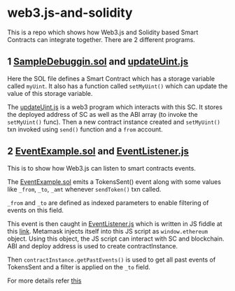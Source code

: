 # web3.js-and-solidity
This is a repo which shows how Web3.js and Solidity based Smart Contracts can integrate together.
There are 2 different programs.

## 1 [SampleDebuggin.sol](SampleDebuggin.sol)  and [updateUint.js](updateUint.js)

Here the SOL file defines a Smart Contract which has a storage variable called `myUint`. It also has a function called `setMyUint()` which can update the value of this storage variable.

The [updateUint.js](updateUint.js) is a web3 program which interacts with this SC. It stores the deployed address of SC as well as the ABI array (to invoke the `setMyUint()` func). Then a new contract instance created and `setMyUint()` txn invoked using `send()` function and a `from` account.

## 2 [EventExample.sol](EventExample.sol) and [EventListener.js](EventListener.js)

This is to show how Web3.js can listen to smart contracts events.

The [EventExample.sol](EventExample.sol) emits a TokensSent() event along with some values like `_from`, `_to`, `_amt` whenever `sendToken()` txn  called. 

`_from` and `_to` are defined as indexed parameters to enable filtering of events on this field. 

This event is then caught in [EventListener.js](EventListener.js) which is written in JS fiddle at this [link](https://jsfiddle.net/bc1p5vxu/). Metamask injects itself into this JS script as `window.ethereum` object. Using this object, the JS script can interact with SC and blockchain. ABI and deploy address is used to create contractInstance. 

Then `contractInstance.getPastEvents()` is used to get all past events of TokensSent and a filter is applied on the `_to` field.


For more details refer [this](https://ethereum-blockchain-developer.com/2022-05-erc20-token/04-events-and-web3js/)

